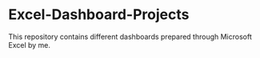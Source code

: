 # Excel-Dashboard-Projects
This repository contains different dashboards prepared through Microsoft Excel by me.
